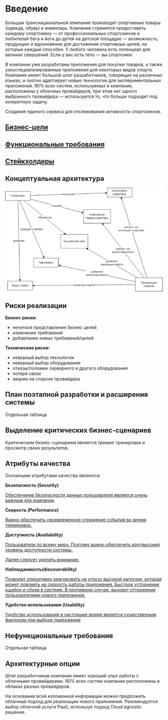 # Введение

Большая транснациональной компания производит спортивные товары (одежда, обувь) и инвентарь. Компания стремится предоставить каждому спортсмену — от профессиональных спортсменов и любителей бега и йоги до детей на детской площадке — возможность, продукцию и вдохновение для достижения спортивных целей, на которые каждый способен. У любого человека есть потенциал для великих свершений. Если у вас есть тело — вы спортсмен.

В компании уже разработаны приложения для покупки товаров, а также узкоспециализированные приложения для некоторых видов спорта. Компания имеет большой штат разработчиков, говорящих на различных языках, и охотно адаптирует новые технологии для экспериментальных приложений. 90% всех систем, используемых в компании, расположены у облачных провайдеров, при этом нет одного выбранного провайдера — используется то, что больше подходит под конкретную задачу.

Создание единого сервиса для отслеживания активности спортсменов.

## [Бизнес-цели](/docs/business_goals.md)

## [Функциональные требования](/docs/Functional_specification.md)

## [Стейкхолдеры](/docs/stakeholers.md)

## Концептуальная архитектура

[![Сonceptual architecture](/docs/img/conceptual_architecture.png)](/docs/img/conceptual_architecture.png)

## Риски реализации

**Бизнес риски:**
- нечеткое представление бизнес целей
- изменение требований
- добавление новых требований/целей

**Технические риски:**
- неверный выбор технологии
- неверный выбор оборудования
- отказы/поломки серверного и другого оборудования
- потеря связи
- аварии на стороне провайдера

## План поэтапной разработки и расширения системы

Отдельная таблица

## Выделение критических бизнес-сценариев

Критическим бизнес-сценарием является трекинг тренировки и просмотр своих результатов.

## Атрибуты качества

Основными атрибутами качества являются:

**Безопасность (Security)**

[Обеспечение безопасности данных пользователя является очень важным для компании](about:blank)

**Скорость (Performance)**

[Важно обеспечить своевременное отражение событий во время тренировок.](about:blank)

**Доступность (Availability)**

[Пользователи по всему миру. Поэтому важно обеспечить кругвысокий уровень доступности системы.](about:blank)

  

[Далее следует уделить внимание:](about:blank)

**Наблюдаемость(discoverability)**

[Позволит оперативно реагировать на угрозу высокой нагрузки, которая может повлиять на скорость работы приложения. Быстрое устранение ошибок и сбоев в системе. В противном случае, вызовет отторжение пользователями нового приложения.](about:blank)

**Удобство использования (Usability)**

[Удобство использования в настоящее время является существенным фактором при выборе приложения](about:blank)

## Нефункциональные требования

Отдельная таблица

## Архитектурные опции

Штат разработчиков компании имеет хороший опыт работы с облачными провайдерами. 90% всех систем компании расположены в облаках разных провайдеров.

На основании всей изложенной информации можно предложить облачный подход для реализации нового приложения. Рекомендуется выбор облачной услуги PaaS, используя подход Cloud agnostic решение.
